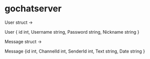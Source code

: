 # gochatserver

User struct ->

User { id int, Username string, Password string, Nickname string }

Message struct ->

Message {id int, ChannelId int, SenderId int, Text string, Date string }
